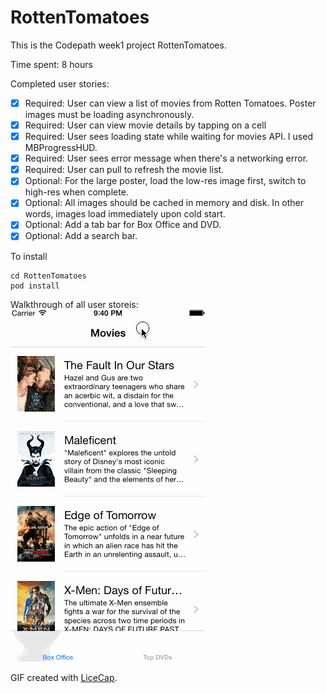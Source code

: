 RottenTomatoes
==============

This is the Codepath week1 project RottenTomatoes.

Time spent: 8 hours

Completed user stories:
 * [x] Required: User can view a list of movies from Rotten Tomatoes. Poster images must be loading asynchronously.
 * [x] Required: User can view movie details by tapping on a cell
 * [x] Required: User sees loading state while waiting for movies API. I used MBProgressHUD.
 * [x] Required: User sees error message when there's a networking error.
 * [x] Required: User can pull to refresh the movie list.
 * [x] Optional: For the large poster, load the low-res image first, switch to high-res when complete.
 * [x] Optional: All images should be cached in memory and disk. In other words, images load immediately upon cold start.
 * [x] Optional: Add a tab bar for Box Office and DVD.
 * [x] Optional: Add a search bar.

To install
```
cd RottenTomatoes
pod install
```

Walkthrough of all user storeis:
![Video Walkthrough](walkthrough.gif)

GIF created with [LiceCap](http://www.cockos.com/licecap/).


